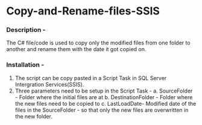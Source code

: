 # Copy-and-Rename-files-SSIS

### Description - 

The C# file/code is used to copy only the modified files from one folder to another and rename them with the date it got copied on.

### Installation -

1. The script can be copy pasted in a Script Task in SQL Server Intergration Services(SSIS).
2. Three parameters need to be setup in the Script Task -
	 a. SourceFolder -  Folder where the initial files are at
   b. DestinationFolder - Folder where the new files need to be copied to
   c. LastLoadDate- Modified date of the files in the SourceFolder -  so that only the new files are overwritten in the new folder.
